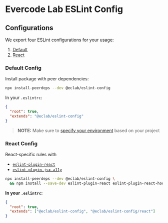 # Evercode Lab ESLint Config

## Configurations

We export four ESLint configurations for your usage:

1. [Default](#default-config)
2. [React](#react-config)

### Default Config

Install package with peer dependencies:

```sh
npx install-peerdeps --dev @eclab/eslint-config
```

In your `.eslintrc`:

```json
{
  "root": true,
  "extends": "@eclab/eslint-config"
}
```

> **NOTE:** Make sure to [specify your environment](#specifying-environments) based on your project

### React Config

React-specific rules with

- [`eslint-plugin-react`](https://github.com/yannickcr/eslint-plugin-react)
- [`eslint-plugin-jsx-a11y`](https://github.com/evcohen/eslint-plugin-jsx-a11y)

```sh
npx install-peerdeps --dev @eclab/eslint-config \
  && npm install --save-dev eslint-plugin-react eslint-plugin-react-hooks eslint-plugin-jsx-a11y
```

**In your `.eslintrc`:**

```json
{
  "root": true,
  "extends": ["@eclab/eslint-config", "@eclab/eslint-config/react"]
}
```
